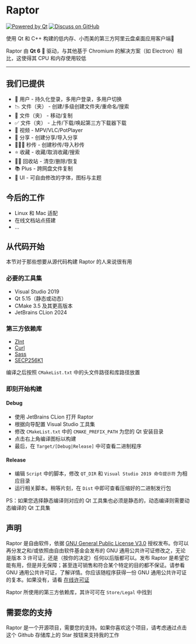 # Raptor

[![Powered by Qt](https://img.shields.io/badge/Powered%20by-Qt-49CF59.svg)](https://changelog.com/jsparty/96)
[![Discuss on GitHub](https://img.shields.io/badge/Discuss%20on-GitHub-00A4FF)](https://github.com/InfpPointPlus/Raptor/discussions)

使用 Qt 和 C++ 构建的低内存、小而美的第三方阿里云盘桌面应用客户端🚀

Raptor 由 **Qt 6** 💚 驱动，与其他基于 Chromium 的解决方案（如 Electron）相比，这使得其 CPU 和内存使用较低

[//]: # (Visit https://github.com/InfpPointPlus/Raptor for docs.)

---

## 我们已提供

- 🧬 用户 - 持久化登录，多用户登录，多用户切换
- 📉 文件（夹） - 创建/多级创建文件夹/重命名/搜索
- 💅 文件（夹） - 移动/复制
- ✅ 文件（夹） - 上传/下载/唤起第三方下载器下载
- 🎪 视频 - MPV/VLC/PotPlayer
- 💸 分享 - 创建分享/导入分享
- 🦹🏻‍♀️ 秒传 - 创建秒传/导入秒传
- ⭐️ 收藏 - 收藏/取消收藏/搜索
- 🕵️‍♂️ 回收站 - 清空/删除/恢复
- 📚 Plus - 跨网盘文件复制
- 🏅 UI - 可自由修改的字体，图标与主题

## 今后的工作

- Linux 和 Mac 适配
- 在线文档站点搭建
- ...

## 从代码开始

本节对于那些想要从源代码构建 Raptor 的人来说很有用

### 必要的工具集

- Visual Studio 2019
- Qt 5.15（静态或动态）
- CMake 3.5 及其更高版本
- JetBrains CLion 2024

### 第三方依赖库

- [ZInt](https://www.zint.org.uk)
- [Curl](https://curl.se)
- [Sass](https://sass-lang.com)
- [SECP256K1](https://github.com/bitcoin-core/secp256k1)

编译之后按照 `CMakeList.txt` 中的头文件路径和库路径放置

### 即刻开始构建

#### Debug

- 使用 JetBrains CLion 打开 Raptor
- 根据向导配置 Visual Studio 工具集
- 修改 `CMakeList.txt` 中的 `CMAKE_PREFIX_PATH` 为您的 Qt 安装目录
- 点击右上角编译图标以构建
- 最后，在 `Target/[Debug|Release]` 中可查看二进制程序

#### Release

- 编辑 `Script` 中的脚本，修改 `QT_DIR` 和 `Visual Studio 2019 命令提示符` 为相应目录
- 运行相关脚本。稍等片刻，在 `Dist` 中即可查看压缩好的二进制发行包

PS：如果您选择静态编译则对应的 Qt 工具集也必须是静态的，动态编译则需要动态编译的 Qt 工具集

## 声明

Raptor 是自由软件，依据 [GNU General Public License V3.0](https://www.gnu.org/licenses) 授权发布。你可以再分发之和/或依照由自由软件基金会发布的 GNU 通用公共许可证修改之，无论是版本 3 许可证，还是（按你的决定）任何以后版都可以。发布 Raptor 是希望它能有用，但是并无保障；甚至连可销售和符合某个特定的目的都不保证。请参看 GNU 通用公共许可证，了解详情。你应该随程序获得一份 GNU 通用公共许可证的复本。如果没有，请看 [在线许可证](https://www.gnu.org/licenses)

Raptor 所使用的第三方依赖库，其许可可在 `Store/Legal` 中找到

## 需要您的支持

Raptor 是一个开源项目，需要您的支持。如果你喜欢这个项目，请考虑通过点击这个 Github 存储库上的 Star 按钮来支持我的工作
